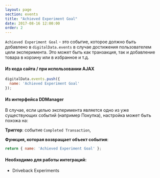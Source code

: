 ```yaml
---
layout: page
section: events
title: "Achieved Experiment Goal"
date: 2017-08-16 12:00:00
order: 2
---
```

`Achieved Experiment Goal` - это событие, которое должно быть добавлено в `digitalData.events` в случае достижения пользователем цели эксперимента. Это может быть как транзакция, так и добавление товара в корзину или в избранное и т.д.

#### Из кода сайта / при использовании AJAX
```javascript
digitalData.events.push({
  name: 'Achieved Experiment Goal'
});
```


#### Из интерфейса DDManager
В случае, если целью эксперимента является одно из уже существующих событий (например Покупка), настройка может быть похожа на:

**Триггер**: событие `Completed Transaction`,

**Функция, которая возвращает объект события**:

```javascript
return { name: 'Achieved Experiment Goal' };
```

#### Необходимо для работы интеграций:
* Driveback Experiments